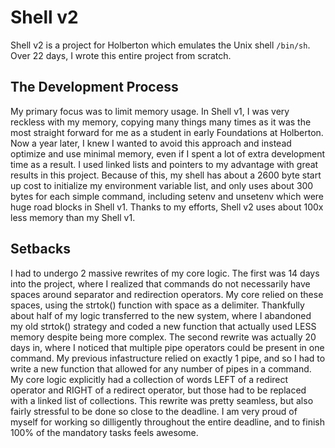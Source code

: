# Shell v2

Shell v2 is a project for Holberton which emulates the Unix shell `/bin/sh`.
Over 22 days, I wrote this entire project from scratch.

## The Development Process
My primary focus was to limit memory usage. In Shell v1, I was very reckless with my memory, copying many things many times as it was the most straight forward for me as a student in early Foundations at Holberton. Now a year later, I knew I wanted to avoid this approach and instead optimize and use minimal memory, even if I spent a lot of extra development time as a result. I used linked lists and pointers to my advantage with great results in this project. Because of this, my shell has about a 2600 byte start up cost to initialize my environment variable list, and only uses about 300 bytes for each simple command, including setenv and unsetenv which were huge road blocks in Shell v1. Thanks to my efforts, Shell v2 uses about 100x less memory than my Shell v1.

## Setbacks
I had to undergo 2 massive rewrites of my core logic. The first was 14 days into the project, where I realized that commands do not necessarily have spaces around separator and redirection operators. My core relied on these spaces, using the strtok() function with space as a delimiter. Thankfully about half of my logic transferred to the new system, where I abandoned my old strtok() strategy and coded a new function that actually used LESS memory despite being more complex. The second rewrite was actually 20 days in, where I noticed that multiple pipe operators could be present in one command. My previous infastructure relied on exactly 1 pipe, and so I had to write a new function that allowed for any number of pipes in a command. My core logic explicitly had a collection of words LEFT of a redirect operator and RIGHT of a redirect operator, but those had to be replaced with a linked list of collections. This rewrite was pretty seamless, but also fairly stressful to be done so close to the deadline. I am very proud of myself for working so dilligently throughout the entire deadline, and to finish 100% of the mandatory tasks feels awesome.

